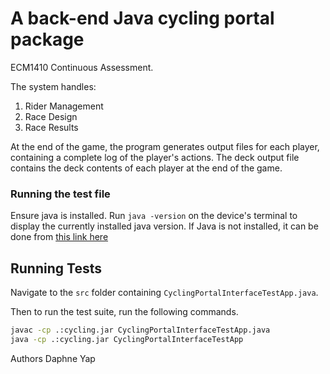 # A back-end Java cycling portal package

ECM1410 Continuous Assessment.

The system handles:
1. Rider Management
2. Race Design
3. Race Results

At the end of the game, the program generates output files for each player, containing a complete log of the player's actions. The deck output file contains the deck contents of each player at the end of the game.

### Running the test file
Ensure java is installed. Run `java -version` on the device's terminal to display the currently installed java version. If Java is not installed, it can be done from [this link here](https://www.java.com/en/download/help/download_options.html)

## Running Tests
Navigate to the `src` folder containing `CyclingPortalInterfaceTestApp.java`. 

Then to run the test suite, run the following commands.

``` cmd
javac -cp .:cycling.jar CyclingPortalInterfaceTestApp.java
java -cp .:cycling.jar CyclingPortalInterfaceTestApp
```

Authors
Daphne Yap
